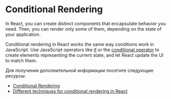 # Conditional Rendering

In React, you can create distinct components that encapsulate behavior you need. Then, you can render only some of them, depending on the state of your application.

Conditional rendering in React works the same way conditions work in JavaScript. Use JavaScript operators like [if](https://developer.mozilla.org/en-US/docs/Web/JavaScript/Reference/Statements/if...else) or the [conditional operator](https://developer.mozilla.org/en-US/docs/Web/JavaScript/Reference/Operators/Conditional_Operator) to create elements representing the current state, and let React update the UI to match them.

Для получения дополнительной информации посетите следующие ресурсы:

- [Conditional Rendering](https://react.dev/learn/conditional-rendering)
- [Different techniques for conditional rendering in React](https://www.robinwieruch.de/conditional-rendering-react/)